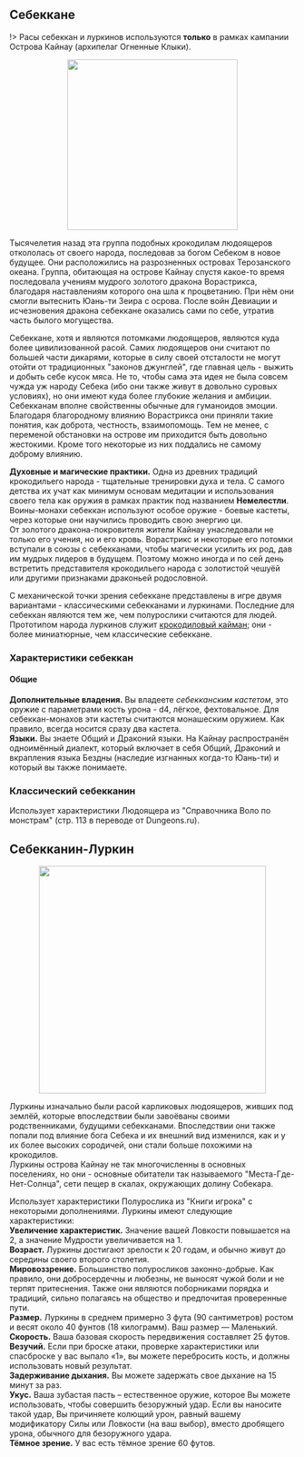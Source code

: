 ## Себеккане
!> Расы себеккан и луркинов используются **только** в рамках кампании Острова Кайнау (архипелаг Огненные Клыки).

<p style="text-align: center"><img style="height: 300px;" src="https://i.ibb.co/B2NHK8W/48b01b6ab3193f7d5c59bbafc882c0a2.jpg"/></p>

Тысячелетия назад эта группа подобных крокодилам людоящеров откололась от своего народа, последовав за богом Себеком в новое будущее.
Они расположились на разрозненных островах Терозанского океана. Группа, обитающая на острове Кайнау спустя какое-то время
последовала учениям мудрого золотого дракона Ворастрикса, благодаря наставлениям которого она шла к процветанию. При нём они смогли
вытеснить Юань-ти Зеира с осрова. После войн Девиации и исчезновения дракона себеккане оказались сами по себе, утратив часть былого могущества.

Себеккане, хотя и являются потомками людоящеров, являются куда более цивилизованной расой. Самих людоящеров они считают по большей части
дикарями, которые в силу своей отсталости не могут отойти от традиционных "законов джунглей", где главная цель - выжить и добыть себе кусок мяса.
Не то, чтобы сама эта идея не была совсем чужда уж народу Себека (ибо они также живут в довольно суровых условиях), но они имеют
куда более глубокие желания и амбиции.  
Себекканам вполне свойственны обычные для гуманоидов эмоции. Благодаря благородному влиянию Ворастрикса они приняли такие понятия, как
доброта, честность, взаимопомощь. Тем не менее, с переменой обстановки на острове им приходится быть довольно жестокими. Кроме того
некоторые из них поддались не самому доброму влиянию.

**Духовные и магические практики.** Одна из древних традиций крокодильего народа - тщательные тренировки духа и тела. С самого детства их учат как минимум основам медитации и использования своего тела как оружия в рамках практик под названием **Немелестли**. Воины-монахи себеккан используют особое оружие - боевые кастеты, через которые они
научились проводить свою энергию ци.  
От золотого дракона-покровителя жители Кайнау унаследовали не только его учения, но и его кровь. Ворастрикс и некоторые его потомки вступали
в союзы с себекканами, чтобы магически усилить их род, дав им мудрых лидеров в будущем. Поэтому можно иногда и по сей день встретить
представителя крокодильего народа с золотистой чешуёй или другими признаками драконьей родословной.

С механической точки зрения себеккане представлены в игре двумя вариантами - классическими себекканами и луркинами. Последние для себеккан являются
тем же, чем полурослики считаются для людей. Прототипом народа луркинов служит [крокодиловый кайман](https://yandex.ru/images/search?text=крокодиловый%20кайман);
они - более миниатюрные, чем классические себеккане.

### Характеристики себеккан
#### Общие
**Дополнительные владения.** Вы владеете *себекканским кастетом*, это оружие с параметрами
кость урона - d4, лёгкое, фехтовальное. Для себеккан-монахов эти кастеты считаются монашеским оружием. Как правило, всегда носится сразу два
кастета.  
**Языки.** Вы знаете Общий и Драконий языки. На Кайнау распространён одноимённый диалект, который включает в себя Общий, Драконий и вкрапления
языка Бездны (наследие изгнанных когда-то Юань-ти) и который вы также понимаете.

### Классический себекканин
Использует характеристики Людоящера из "Справочника Воло по монстрам" (стр. 113 в переводе от Dungeons.ru).

## Себекканин-Луркин
<p style="text-align: center"><img style="height: 400px;" src="https://i.ibb.co/pvY1Cvr/197da9eba3c3b535e044284eb33940b0.jpg"/></p>

Луркины изначально были расой карликовых людоящеров, живших под землёй, которые впоследствии были завоёваны своими родственниками, будущими
себекканами. Впоследствии они также попали под влияние бога Себека и их внешний вид изменился, как и у их более высоких сородичей, они стали
больше похожими на крокодилов.  
Луркины острова Кайнау не так многочисленны в основных поселениях, но они - основные обитатели так называемого "Места-Где-Нет-Солнца", сети пещер
в скалах, окружающих долину Собекара.

Использует характеристики Полурослика из "Книги игрока" с некоторыми дополнениями. Луркины имеют следующие характеристики:  
**Увеличение характеристик.** Значение вашей Ловкости повышается на 2, а значение Мудрости увеличивается на 1.  
**Возраст.** Луркины достигают зрелости к 20 годам, и обычно живут до середины своего второго столетия.  
**Мировоззрение.** Большинство полуросликов законно-добрые. Как правило, они добросердечны и любезны, не выносят чужой боли и не
терпят притеснения. Также они являются поборниками порядка и традиций, сильно полагаясь на общество и предпочитая проверенные пути.  
**Размер.** Луркины в среднем примерно 3 фута (90 сантиметров) ростом и весят около 40 фунтов (18 килограмм). Ваш размер — Маленький.  
**Скорость.** Ваша базовая скорость передвижения составляет 25 футов.  
**Везучий.** Если при броске атаки, проверке характеристики или спасброске у вас выпало «1», вы можете перебросить кость, и должны использовать
новый результат.  
**Задерживание дыхания.** Вы можете задержать свое дыхание на 15 минут за раз.  
**Укус.** Ваша зубастая пасть – естественное оружие, которое Вы можете использовать, чтобы совершить безоружный удар.
Если вы наносите такой удар, Вы причиняете колющий урон, равный вашему модификатору Силы или Ловкости (на ваш выбор),
вместо дробящего урона, обычного для безоружного удара.  
**Тёмное зрение.** У вас есть тёмное зрение 60 футов.